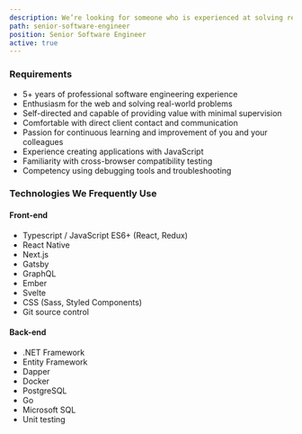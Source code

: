 ```yaml
---
description: We’re looking for someone who is experienced at solving real-world problems with web and mobile technologies in a collaborative, client-focused environment.
path: senior-software-engineer
position: Senior Software Engineer
active: true
---
```


### Requirements

- 5+ years of professional software engineering experience
- Enthusiasm for the web and solving real-world problems
- Self-directed and capable of providing value with minimal supervision
- Comfortable with direct client contact and communication
- Passion for continuous learning and improvement of you and your colleagues
- Experience creating applications with JavaScript
- Familiarity with cross-browser compatibility testing
- Competency using debugging tools and troubleshooting

### Technologies We Frequently Use

#### Front-end

- Typescript / JavaScript ES6+ (React, Redux)
- React Native
- Next.js
- Gatsby
- GraphQL
- Ember
- Svelte
- CSS (Sass, Styled Components)
- Git source control

#### Back-end

- .NET Framework
- Entity Framework
- Dapper
- Docker
- PostgreSQL
- Go
- Microsoft SQL
- Unit testing